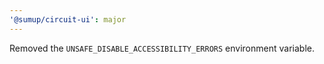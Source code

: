```yaml
---
'@sumup/circuit-ui': major
---
```


Removed the `UNSAFE_DISABLE_ACCESSIBILITY_ERRORS` environment variable.
